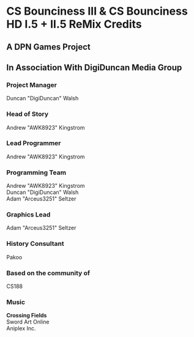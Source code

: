 # CS Bounciness III & CS Bounciness HD I.5 + II.5 ReMix Credits

## A **DPN Games** Project
## In Association With **DigiDuncan Media Group**

### Project Manager
Duncan "DigiDuncan" Walsh

### Head of Story
Andrew "AWK8923" Kingstrom

### Lead Programmer
Andrew "AWK8923" Kingstrom

### Programming Team
Andrew "AWK8923" Kingstrom  
Duncan "DigiDuncan" Walsh  
Adam "Arceus3251" Seltzer

### Graphics Lead
Adam "Arceus3251" Seltzer

### History Consultant
Pakoo

### Based on the community of
CS188

### Music
**Crossing Fields**  
Sword Art Online  
Aniplex Inc.